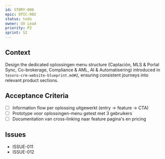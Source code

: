```yaml
---
id: STORY-006
epic: EPIC-002
status: todo
owner: UX Lead
priority: P2
sprint: S2
---
```


## Context
Design the dedicated oplossingen menu structure (Captación, MLS & Portal Sync, Co-brokerage, Compliance & AML, AI & Automatisering) introduced in `tesoro-crm-website-blueprint.md#2`, ensuring consistent journeys into relevant product sections.

## Acceptance Criteria
- [ ] Information flow per oplossing uitgewerkt (entry → feature → CTA)
- [ ] Prototype voor oplossingen-menu getest met 3 gebruikers
- [ ] Documentation van cross-linking naar feature pagina's en pricing

## Issues
- ISSUE-011
- ISSUE-012
